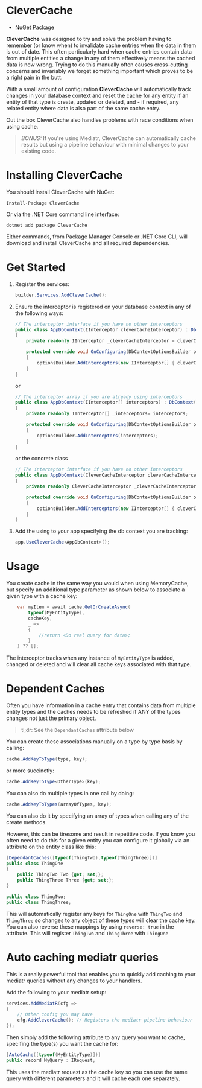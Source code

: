 CleverCache
====================================================
- [NuGet Package](https://www.nuget.org/packages/clevercache)

**CleverCache** was designed to try and solve the problem having to remember (or know when) to invalidate cache entries
when the data in them is out of date. This often particularly hard when cache entries contain data from multiple entities
a change in any of them effectively means the cached data is now wrong. Trying to do this manually often causes 
cross-cutting concerns and invariably we forget something important which proves to be a right pain in the butt.

With a small amount of configuration **CleverCache** will automatically track changes in your database context
and reset the cache for any entity if an entity of that type is create, updated or deleted, and - if required, 
any related entity where data is also part of the same cache entry.

Out the box CleverCache also handles problems with race conditions when using cache.

>_BONUS:_ If you're using Mediatr, CleverCache can automatically cache results but using a pipeline behaviour with minimal changes
to your existing code.

# Installing CleverCache
You should install CleverCache with NuGet:
```
Install-Package CleverCache
```
Or via the .NET Core command line interface:
```
dotnet add package CleverCache
```
Either commands, from Package Manager Console or .NET Core CLI, will download and install 
CleverCache and all required dependencies.

# Get Started

1. Register the services:
    ```csharp
    builder.Services.AddCleverCache();
    ```

2. Ensure the interceptor is registered on your database context in any of the following ways:
    ```csharp
    // The interceptor interface if you have no other interceptors
    public class AppDbContext(IInterceptor cleverCacheInterceptor) : DbContext()
    {
        private readonly IInterceptor _cleverCacheInterceptor = cleverCacheInterceptor;

        protected override void OnConfiguring(DbContextOptionsBuilder optionsBuilder)
        {
            optionsBuilder.AddInterceptors(new IInterceptor[] { cleverCacheInterceptor });
        }
    }
    ```
    or 

    ```csharp
    // The interceptor array if you are already using interceptors
    public class AppDbContext(IInterceptor[] interceptors) : DbContext()
    {
        private readonly IInterceptor[] _interceptors= interceptors;

        protected override void OnConfiguring(DbContextOptionsBuilder optionsBuilder)
        {
            optionsBuilder.AddInterceptors(interceptors);
        }
    }
    ```

    or the concrete class

    ```csharp
    // The interceptor interface if you have no other interceptors
    public class AppDbContext(CleverCacheInterceptor cleverCacheInterceptor) : DbContext()
    {
        private readonly CleverCacheInterceptor _cleverCacheInterceptor = cleverCacheInterceptor;

        protected override void OnConfiguring(DbContextOptionsBuilder optionsBuilder)
        {
            optionsBuilder.AddInterceptors(new IInterceptor[] { cleverCacheInterceptor });
        }
    }
    ```
3. Add the using to your app specifying the db context you are tracking:

    ```csharp
    app.UseCleverCache<AppDbContext>();
    ```

# Usage
You create cache in the same way you would when using MemoryCache, but specify an additional type parameter as shown below 
to associate a given type with a cache key:
```csharp
    var myItem = await cache.GetOrCreateAsync(
	    typeof(MyEntityType),
	    cacheKey,
	    _ => 
	    {
		    //return <Do real query for data>;
	    }
    ) ?? [];
```

The interceptor tracks when any instance of `MyEntityType` is added, changed or deleted and will clear all 
cache keys associated with that type.

# Dependent Caches
Often you have information in a cache entry that contains data from multiple entity types 
and the caches needs to be refreshed if ANY of the types changes not
just the primary object.

> tl;dr: See the `DependantCaches` attribute below

You can create these associations manually on a type by type basis by calling:
```csharp
cache.AddKeyToType(type, key);
```
or more succinctly:
```csharp
cache.AddKeyToType<OtherType>(key);
```

You can also do multiple types in one call by doing:
```csharp
cache.AddKeyToTypes(arrayOfTypes, key);
```

You can also do it by specifying an array of types when calling any of the create methods.

However, this can be tiresome and result in repetitive code. If you know 
you often need to do this for a given entity you can configure it globally via
an attribute on the entity class like this:

```csharp
[DependantCaches([typeof(ThingTwo),typeof(ThingThree)])]
public class ThingOne 
{
    public ThingTwo Two {get; set;};
    public ThingThree Three {get; set;};
}

public class ThingTwo;
public class ThingThree;
```
This will automatically register any keys for `ThingOne` with `ThingTwo` and `ThingThree` 
so changes to any object of these types will clear the cache key. You can also reverse these
mappings by using `reverse: true` in the attribute. This will register `ThingTwo` and `ThingThree` with `ThingOne`

# Auto caching mediatr queries
This is a really powerful tool that enables you to quickly add caching to your mediatr queries without any changes 
to your handlers.

Add the following to your mediatr setup:

```csharp
services.AddMediatR(cfg =>
{
	// Other config you may have
	cfg.AddCleverCache(); // Registers the mediatr pipeline behaviour
});
```
Then simply add the following attribute to any query you want to cache, specifing the type(s) 
you want the cache for:
```csharp
[AutoCache([typeof(MyEntityType)])]
public record MyQuery : IRequest;
```
This uses the mediatr request as the cache key so you can use the same query with different parameters 
and it will cache each one separately.
